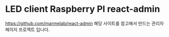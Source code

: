 # LED client Raspberry PI react-admin
https://github.com/marmelab/react-admin
해당 사이트를 참고해서 만드는 관리자 페이지 프로젝트 입니다.
